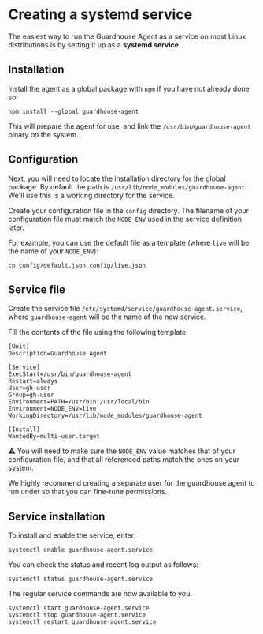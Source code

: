 # Creating a systemd service

The easiest way to run the Guardhouse Agent as a service on most Linux distributions is by setting it up as a **systemd service**.

## Installation

Install the agent as a global package with `npm` if you have not already done so:

    npm install --global guardhouse-agent
    
This will prepare the agent for use, and link the `/usr/bin/guardhouse-agent` binary on the system.

## Configuration

Next, you will need to locate the installation directory for the global package. By default the path is `/usr/lib/node_modules/guardhouse-agent`. We'll use this is a working directory for the service.

Create your configuration file in the `config` directory. The filename of your configuration file must match the `NODE_ENV` used in the service definition later.

For example, you can use the default file as a template (where `live` will be the name of your `NODE_ENV`):

    cp config/default.json config/live.json
    
## Service file

Create the service file `/etc/systemd/service/guardhouse-agent.service`, where `guardhouse-agent` will be the name of the new service.

Fill the contents of the file using the following template:

    [Unit]
    Description=Guardhouse Agent
    
    [Service]
    ExecStart=/usr/bin/guardhouse-agent
    Restart=always
    User=gh-user
    Group=gh-user
    Environment=PATH=/usr/bin:/usr/local/bin
    Environment=NODE_ENV=live
    WorkingDirectory=/usr/lib/node_modules/guardhouse-agent
    
    [Install]
    WantedBy=multi-user.target
    
⚠️ You will need to make sure the `NODE_ENV` value matches that of your configuration file, and that all referenced paths match the ones on your system.

We highly recommend creating a separate user for the guardhouse agent to run under so that you can fine-tune permissions. 

## Service installation

To install and enable the service, enter:

    systemctl enable guardhouse-agent.service
    
You can check the status and recent log output as follows:

    systemctl status guardhouse-agent.service
    
The regular service commands are now available to you:
    
    systemctl start guardhouse-agent.service
    systemctl stop guardhouse-agent.service
    systemctl restart guardhouse-agent.service
    

